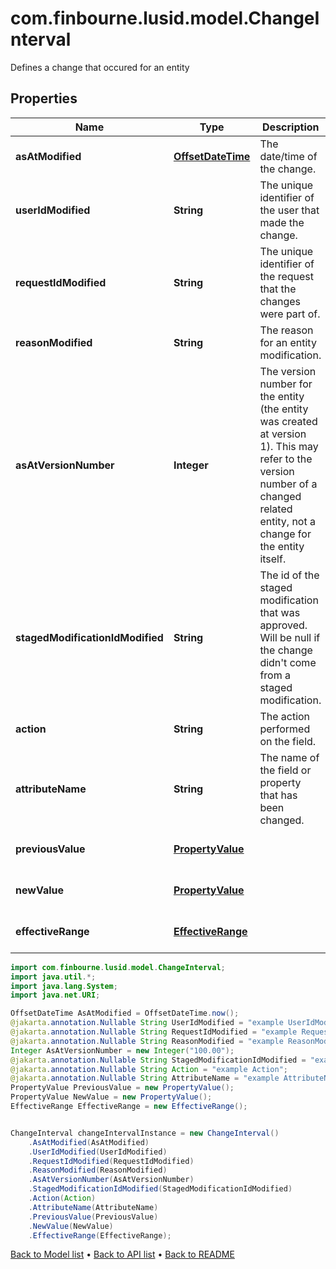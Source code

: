 # com.finbourne.lusid.model.ChangeInterval
Defines a change that occured for an entity

## Properties

Name | Type | Description | Notes
------------ | ------------- | ------------- | -------------
**asAtModified** | [**OffsetDateTime**](OffsetDateTime.md) | The date/time of the change. | [optional] [default to OffsetDateTime]
**userIdModified** | **String** | The unique identifier of the user that made the change. | [optional] [default to String]
**requestIdModified** | **String** | The unique identifier of the request that the changes were part of. | [optional] [default to String]
**reasonModified** | **String** | The reason for an entity modification. | [optional] [default to String]
**asAtVersionNumber** | **Integer** | The version number for the entity (the entity was created at version 1). This may refer to the version number of a changed related entity, not a change for the entity itself. | [optional] [default to Integer]
**stagedModificationIdModified** | **String** | The id of the staged modification that was approved. Will be null if the change didn&#39;t come from a staged modification. | [optional] [default to String]
**action** | **String** | The action performed on the field. | [optional] [default to String]
**attributeName** | **String** | The name of the field or property that has been changed. | [optional] [default to String]
**previousValue** | [**PropertyValue**](PropertyValue.md) |  | [optional] [default to PropertyValue]
**newValue** | [**PropertyValue**](PropertyValue.md) |  | [optional] [default to PropertyValue]
**effectiveRange** | [**EffectiveRange**](EffectiveRange.md) |  | [optional] [default to EffectiveRange]

```java
import com.finbourne.lusid.model.ChangeInterval;
import java.util.*;
import java.lang.System;
import java.net.URI;

OffsetDateTime AsAtModified = OffsetDateTime.now();
@jakarta.annotation.Nullable String UserIdModified = "example UserIdModified";
@jakarta.annotation.Nullable String RequestIdModified = "example RequestIdModified";
@jakarta.annotation.Nullable String ReasonModified = "example ReasonModified";
Integer AsAtVersionNumber = new Integer("100.00");
@jakarta.annotation.Nullable String StagedModificationIdModified = "example StagedModificationIdModified";
@jakarta.annotation.Nullable String Action = "example Action";
@jakarta.annotation.Nullable String AttributeName = "example AttributeName";
PropertyValue PreviousValue = new PropertyValue();
PropertyValue NewValue = new PropertyValue();
EffectiveRange EffectiveRange = new EffectiveRange();


ChangeInterval changeIntervalInstance = new ChangeInterval()
    .AsAtModified(AsAtModified)
    .UserIdModified(UserIdModified)
    .RequestIdModified(RequestIdModified)
    .ReasonModified(ReasonModified)
    .AsAtVersionNumber(AsAtVersionNumber)
    .StagedModificationIdModified(StagedModificationIdModified)
    .Action(Action)
    .AttributeName(AttributeName)
    .PreviousValue(PreviousValue)
    .NewValue(NewValue)
    .EffectiveRange(EffectiveRange);
```


[Back to Model list](../README.md#documentation-for-models) &#8226; [Back to API list](../README.md#documentation-for-api-endpoints) &#8226; [Back to README](../README.md)
